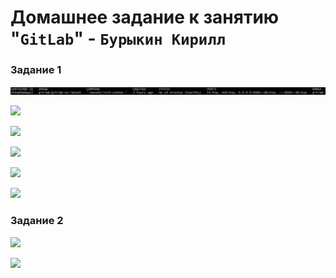 # Домашнее задание к занятию "`GitLab`" - `Бурыкин Кирилл`



### Задание 1

![](images/docker_ps.png)

![](images/gitlab_dashboard.png)

![](images/gitlab_home.png)

![](images/Home.png)

![](images/Runner.png)

![](images/Runner_active.png)

### Задание 2

![](images/cml.png)

![](images/status.png)
